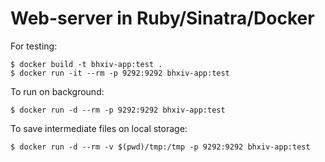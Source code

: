 # Web-server in Ruby/Sinatra/Docker

For testing:

```
$ docker build -t bhxiv-app:test .
$ docker run -it --rm -p 9292:9292 bhxiv-app:test
```

To run on background:

```
$ docker run -d --rm -p 9292:9292 bhxiv-app:test
```

To save intermediate files on local storage:

```
$ docker run -d --rm -v $(pwd)/tmp:/tmp -p 9292:9292 bhxiv-app:test
```
